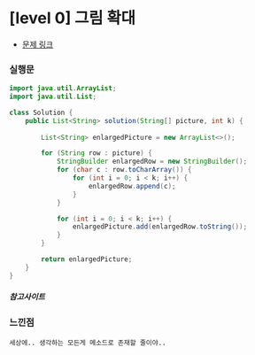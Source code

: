 # [level 0] 그림 확대

* [문제 링크](https://school.programmers.co.kr/learn/courses/30/lessons/181836)


### 실행문
```java
import java.util.ArrayList;
import java.util.List;

class Solution {
    public List<String> solution(String[] picture, int k) {
        
        List<String> enlargedPicture = new ArrayList<>();

        for (String row : picture) {
            StringBuilder enlargedRow = new StringBuilder();
            for (char c : row.toCharArray()) {
                for (int i = 0; i < k; i++) {
                    enlargedRow.append(c);
                }
            }

            for (int i = 0; i < k; i++) {
                enlargedPicture.add(enlargedRow.toString());
            }
        }

        return enlargedPicture;
    }
}
```

##### 참고사이트


### 느낀점
```
세상에.. 생각하는 모든게 메소드로 존재할 줄이야.. 
``` 